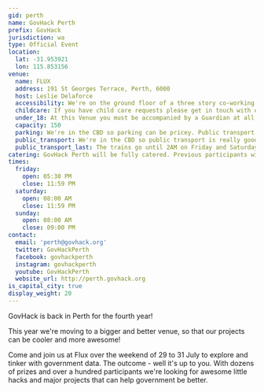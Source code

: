 ```yaml
---
gid: perth
name: GovHack Perth
prefix: GovHack
jurisdiction: wa
type: Official Event
location:
  lat: -31.953921
  lon: 115.853156
venue:
  name: FLUX
  address: 191 St Georges Terrace, Perth, 6000
  host: Leslie Delaforce
  accessibility: We're on the ground floor of a three story co-working space complete with elevators. Come along!
  childcare: If you have child care requests please get in touch with our organising Committee. It's a serious investment to make so we're looking to see whether we will have enough interest.
  under_18: At this Venue you must be accompanied by a Guardian at all times.
  capacity: 150
  parking: We're in the CBD so parking can be pricey. Public transport might be a better option.
  public_transport: We're in the CBD so public transport is really good. Closest train station is Elizabeth Quay - FLUX is about a 10 minute walk up St George's Terrace.
  public_transport_last: The trains go until 2AM on Friday and Saturday (Though you may be joined by some revelers from the City). Sunday, trains are a bit more unreliable.
catering: GovHack Perth will be fully catered. Previous participants will remember how delectable Peta Hayward's catering is for breakfasts and lunch. We'll also have the team from Epic Delivery hovering around the space ready to feed you on demand - Epic's also helping us cater on Saturday night.
times:
  friday:
    open: 05:30 PM
    close: 11:59 PM
  saturday:
    open: 08:00 AM
    close: 11:59 PM
  sunday:
    open: 08:00 AM
    close: 09:00 PM
contact:
  email: 'perth@govhack.org'
  twitter: GovHackPerth
  facebook: govhackperth
  instagram: govhackperth
  youtube: GovHackPerth
  website_url: http://perth.govhack.org
is_capital_city: true
display_weight: 20
---
```


GovHack is back in Perth for the fourth year!

This year we're moving to a bigger and better venue, so that our projects can be cooler and more awesome!

Come and join us at Flux over the weekend of 29 to 31 July to explore and tinker with government data. The outcome - well it's up to you. With dozens of prizes and over a hundred participants we're looking for awesome little hacks and major projects that can help government be better.